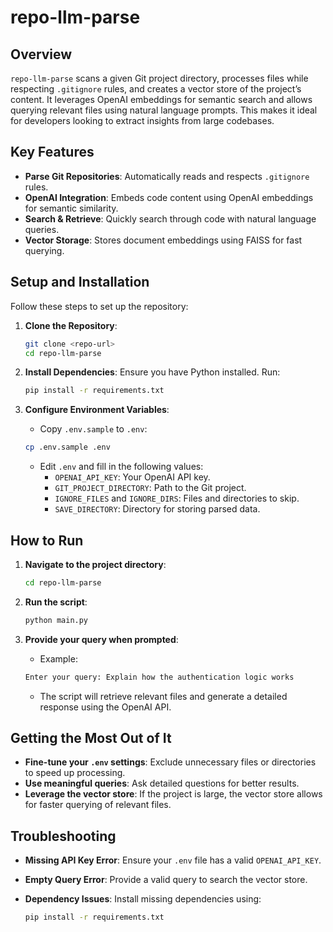 # repo-llm-parse

## Overview

`repo-llm-parse` scans a given Git project directory, processes files while respecting `.gitignore` rules, and creates a vector store of the project’s content. It leverages OpenAI embeddings for semantic search and allows querying relevant files using natural language prompts. This makes it ideal for developers looking to extract insights from large codebases.

## Key Features

- **Parse Git Repositories**: Automatically reads and respects `.gitignore` rules.
- **OpenAI Integration**: Embeds code content using OpenAI embeddings for semantic similarity.
- **Search & Retrieve**: Quickly search through code with natural language queries.
- **Vector Storage**: Stores document embeddings using FAISS for fast querying.

## Setup and Installation

Follow these steps to set up the repository:

1. **Clone the Repository**:

    ```sh
    git clone <repo-url>
    cd repo-llm-parse
    ```

2. **Install Dependencies**:
    Ensure you have Python installed. Run:

    ```sh
    pip install -r requirements.txt
    ```

3. **Configure Environment Variables**:
    - Copy `.env.sample` to `.env`:

    ```sh
    cp .env.sample .env
    ```

    - Edit `.env` and fill in the following values:
        - `OPENAI_API_KEY`: Your OpenAI API key.
        - `GIT_PROJECT_DIRECTORY`: Path to the Git project.
        - `IGNORE_FILES` and `IGNORE_DIRS`: Files and directories to skip.
        - `SAVE_DIRECTORY`: Directory for storing parsed data.

## How to Run

1. **Navigate to the project directory**:

    ```sh
    cd repo-llm-parse
    ```

2. **Run the script**:

    ```sh
    python main.py
    ```

3. **Provide your query when prompted**:
    - Example:

    ```sh
    Enter your query: Explain how the authentication logic works
    ```

    - The script will retrieve relevant files and generate a detailed response using the OpenAI API.

## Getting the Most Out of It

- **Fine-tune your `.env` settings**: Exclude unnecessary files or directories to speed up processing.
- **Use meaningful queries**: Ask detailed questions for better results.
- **Leverage the vector store**: If the project is large, the vector store allows for faster querying of relevant files.

## Troubleshooting

- **Missing API Key Error**: Ensure your `.env` file has a valid `OPENAI_API_KEY`.
- **Empty Query Error**: Provide a valid query to search the vector store.
- **Dependency Issues**: Install missing dependencies using:

    ```sh
    pip install -r requirements.txt
    ```
